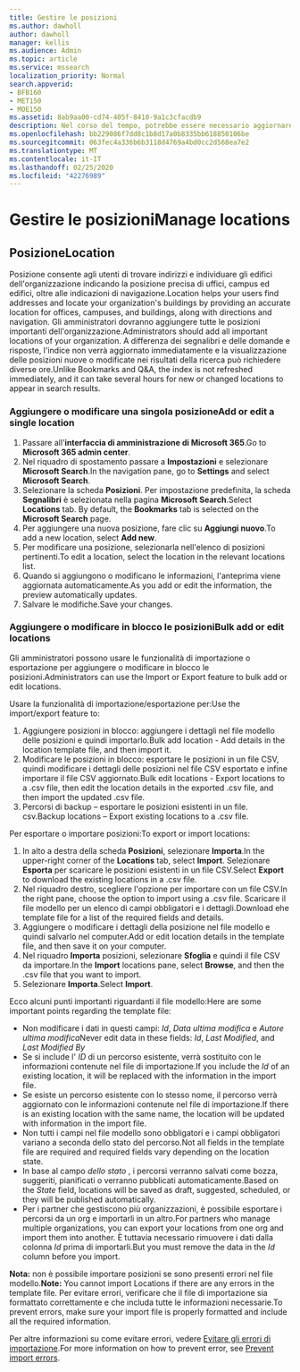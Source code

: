 ```yaml
---
title: Gestire le posizioni
ms.author: dawholl
author: dawholl
manager: kellis
ms.audience: Admin
ms.topic: article
ms.service: mssearch
localization_priority: Normal
search.appverid:
- BFB160
- MET150
- MOE150
ms.assetid: 8ab9aa00-cd74-405f-8410-9a1c3cfacdb9
description: Nel corso del tempo, potrebbe essere necessario aggiornare lo stato e il contenuto di una posizione per fare in modo che rimanga pertinente.
ms.openlocfilehash: bb229086f7dd8c1b8d17a0b8335bb618850106be
ms.sourcegitcommit: 063fec4a336b6b3118d4769a4bd0cc2d568ea7e2
ms.translationtype: MT
ms.contentlocale: it-IT
ms.lasthandoff: 02/25/2020
ms.locfileid: "42276989"
---
```

# <a name="manage-locations"></a><span data-ttu-id="713a9-103">Gestire le posizioni</span><span class="sxs-lookup"><span data-stu-id="713a9-103">Manage locations</span></span>

## <a name="location"></a><span data-ttu-id="713a9-104">Posizione</span><span class="sxs-lookup"><span data-stu-id="713a9-104">Location</span></span>

<span data-ttu-id="713a9-105">Posizione consente agli utenti di trovare indirizzi e individuare gli edifici dell'organizzazione indicando la posizione precisa di uffici, campus ed edifici, oltre alle indicazioni di navigazione.</span><span class="sxs-lookup"><span data-stu-id="713a9-105">Location helps your users find addresses and locate your organization's buildings by providing an accurate location for offices, campuses, and buildings, along with directions and navigation.</span></span> <span data-ttu-id="713a9-106">Gli amministratori dovranno aggiungere tutte le posizioni importanti dell'organizzazione.</span><span class="sxs-lookup"><span data-stu-id="713a9-106">Administrators should add all important locations of your organization.</span></span> <span data-ttu-id="713a9-107">A differenza dei segnalibri e delle domande e risposte, l'indice non verrà aggiornato immediatamente e la visualizzazione delle posizioni nuove o modificate nei risultati della ricerca può richiedere diverse ore.</span><span class="sxs-lookup"><span data-stu-id="713a9-107">Unlike Bookmarks and Q&A, the index is not refreshed immediately, and it can take several hours for new or changed locations to appear in search results.</span></span>

### <a name="add-or-edit-a-single-location"></a><span data-ttu-id="713a9-108">Aggiungere o modificare una singola posizione</span><span class="sxs-lookup"><span data-stu-id="713a9-108">Add or edit a single location</span></span>

1. <span data-ttu-id="713a9-109">Passare all'**interfaccia di amministrazione di Microsoft 365**.</span><span class="sxs-lookup"><span data-stu-id="713a9-109">Go to **Microsoft 365 admin center**.</span></span>
1. <span data-ttu-id="713a9-110">Nel riquadro di spostamento passare a **Impostazioni** e selezionare **Microsoft Search**.</span><span class="sxs-lookup"><span data-stu-id="713a9-110">In the navigation pane, go to **Settings** and select **Microsoft Search**.</span></span>
1. <span data-ttu-id="713a9-111">Selezionare la scheda **Posizioni**. Per impostazione predefinita, la scheda **Segnalibri** è selezionata nella pagina **Microsoft Search**.</span><span class="sxs-lookup"><span data-stu-id="713a9-111">Select **Locations** tab. By default, the **Bookmarks** tab is selected on the **Microsoft Search** page.</span></span>
1. <span data-ttu-id="713a9-112">Per aggiungere una nuova posizione, fare clic su **Aggiungi nuovo**.</span><span class="sxs-lookup"><span data-stu-id="713a9-112">To add a new location, select **Add new**.</span></span>
1. <span data-ttu-id="713a9-113">Per modificare una posizione, selezionarla nell'elenco di posizioni pertinenti.</span><span class="sxs-lookup"><span data-stu-id="713a9-113">To edit a location, select the location in the relevant locations list.</span></span>
1. <span data-ttu-id="713a9-114">Quando si aggiungono o modificano le informazioni, l'anteprima viene aggiornata automaticamente.</span><span class="sxs-lookup"><span data-stu-id="713a9-114">As you add or edit the information, the preview automatically updates.</span></span>
1. <span data-ttu-id="713a9-115">Salvare le modifiche.</span><span class="sxs-lookup"><span data-stu-id="713a9-115">Save your changes.</span></span>

### <a name="bulk-add-or-edit-locations"></a><span data-ttu-id="713a9-116">Aggiungere o modificare in blocco le posizioni</span><span class="sxs-lookup"><span data-stu-id="713a9-116">Bulk add or edit locations</span></span>

<span data-ttu-id="713a9-117">Gli amministratori possono usare le funzionalità di importazione o esportazione per aggiungere o modificare in blocco le posizioni.</span><span class="sxs-lookup"><span data-stu-id="713a9-117">Administrators can use the Import or Export feature to bulk add or edit locations.</span></span>

<span data-ttu-id="713a9-118">Usare la funzionalità di importazione/esportazione per:</span><span class="sxs-lookup"><span data-stu-id="713a9-118">Use the import/export feature to:</span></span>

1. <span data-ttu-id="713a9-119">Aggiungere posizioni in blocco: aggiungere i dettagli nel file modello delle posizioni e quindi importarlo.</span><span class="sxs-lookup"><span data-stu-id="713a9-119">Bulk add location - Add details in the location template file, and then import it.</span></span>
1. <span data-ttu-id="713a9-120">Modificare le posizioni in blocco: esportare le posizioni in un file CSV, quindi modificare i dettagli delle posizioni nel file CSV esportato e infine importare il file CSV aggiornato.</span><span class="sxs-lookup"><span data-stu-id="713a9-120">Bulk edit locations - Export locations to a .csv file, then edit the location details in the exported .csv file, and then import the updated .csv file.</span></span>
1. <span data-ttu-id="713a9-121">Percorsi di backup – esportare le posizioni esistenti in un file. csv.</span><span class="sxs-lookup"><span data-stu-id="713a9-121">Backup locations – Export existing locations to a .csv file.</span></span>

<span data-ttu-id="713a9-122">Per esportare o importare posizioni:</span><span class="sxs-lookup"><span data-stu-id="713a9-122">To export or import locations:</span></span>

1. <span data-ttu-id="713a9-123">In alto a destra della scheda **Posizioni**, selezionare **Importa**.</span><span class="sxs-lookup"><span data-stu-id="713a9-123">In the upper-right corner of the **Locations** tab, select **Import**.</span></span>
<span data-ttu-id="713a9-124">Selezionare **Esporta** per scaricare le posizioni esistenti in un file CSV.</span><span class="sxs-lookup"><span data-stu-id="713a9-124">Select **Export** to download the existing locations in a .csv file.</span></span>
1. <span data-ttu-id="713a9-125">Nel riquadro destro, scegliere l'opzione per importare con un file CSV.</span><span class="sxs-lookup"><span data-stu-id="713a9-125">In the right pane, choose the option to import using a .csv file.</span></span>
<span data-ttu-id="713a9-126">Scaricare il file modello per un elenco di campi obbligatori e i dettagli.</span><span class="sxs-lookup"><span data-stu-id="713a9-126">Download ehe template file for a list of the required fields and details.</span></span>
1. <span data-ttu-id="713a9-127">Aggiungere o modificare i dettagli della posizione nel file modello e quindi salvarlo nel computer.</span><span class="sxs-lookup"><span data-stu-id="713a9-127">Add or edit location details in the template file, and then save it on your computer.</span></span>
1. <span data-ttu-id="713a9-128">Nel riquadro **Importa** posizioni, selezionare **Sfoglia** e quindi il file CSV da importare.</span><span class="sxs-lookup"><span data-stu-id="713a9-128">In the **Import** locations pane, select **Browse**, and then the .csv file that you want to import.</span></span>
1. <span data-ttu-id="713a9-129">Selezionare **Importa**.</span><span class="sxs-lookup"><span data-stu-id="713a9-129">Select **Import**.</span></span>

<span data-ttu-id="713a9-130">Ecco alcuni punti importanti riguardanti il file modello:</span><span class="sxs-lookup"><span data-stu-id="713a9-130">Here are some important points regarding the template file:</span></span>

- <span data-ttu-id="713a9-131">Non modificare i dati in questi campi: *Id*, *Data ultima modifica* e *Autore ultima modifica*</span><span class="sxs-lookup"><span data-stu-id="713a9-131">Never edit data in these fields: *Id*, *Last Modified*, and *Last Modified By*</span></span>
- <span data-ttu-id="713a9-132">Se si include l' *ID* di un percorso esistente, verrà sostituito con le informazioni contenute nel file di importazione.</span><span class="sxs-lookup"><span data-stu-id="713a9-132">If you include the *Id* of an existing location, it will be replaced with the information in the import file.</span></span>
- <span data-ttu-id="713a9-133">Se esiste un percorso esistente con lo stesso nome, il percorso verrà aggiornato con le informazioni contenute nel file di importazione.</span><span class="sxs-lookup"><span data-stu-id="713a9-133">If there is an existing location with the same name, the location will be updated with information in the import file.</span></span>
- <span data-ttu-id="713a9-134">Non tutti i campi nel file modello sono obbligatori e i campi obbligatori variano a seconda dello stato del percorso.</span><span class="sxs-lookup"><span data-stu-id="713a9-134">Not all fields in the template file are required and required fields vary depending on the location state.</span></span>
- <span data-ttu-id="713a9-135">In base al campo *dello stato* , i percorsi verranno salvati come bozza, suggeriti, pianificati o verranno pubblicati automaticamente.</span><span class="sxs-lookup"><span data-stu-id="713a9-135">Based on the *State* field, locations will be saved as draft, suggested, scheduled, or they will be published automatically.</span></span>
- <span data-ttu-id="713a9-136">Per i partner che gestiscono più organizzazioni, è possibile esportare i percorsi da un org e importarli in un altro.</span><span class="sxs-lookup"><span data-stu-id="713a9-136">For partners who manage multiple organizations, you can export your locations from one org and import them into another.</span></span> <span data-ttu-id="713a9-137">È tuttavia necessario rimuovere i dati dalla colonna *Id* prima di importarli.</span><span class="sxs-lookup"><span data-stu-id="713a9-137">But you must remove the data in the *Id* column before you import.</span></span>

<span data-ttu-id="713a9-138">**Nota:** non è possibile importare posizioni se sono presenti errori nel file modello.</span><span class="sxs-lookup"><span data-stu-id="713a9-138">**Note:** You cannot import Locations if there are any errors in the template file.</span></span> <span data-ttu-id="713a9-139">Per evitare errori, verificare che il file di importazione sia formattato correttamente e che includa tutte le informazioni necessarie.</span><span class="sxs-lookup"><span data-stu-id="713a9-139">To prevent errors, make sure your import file is properly formatted and include all the required information.</span></span>

<span data-ttu-id="713a9-140">Per altre informazioni su come evitare errori, vedere [Evitare gli errori di importazione](manage-bookmarks.md#prevent-import-errors).</span><span class="sxs-lookup"><span data-stu-id="713a9-140">For more information on how to prevent error, see [Prevent import errors](manage-bookmarks.md#prevent-import-errors).</span></span>

